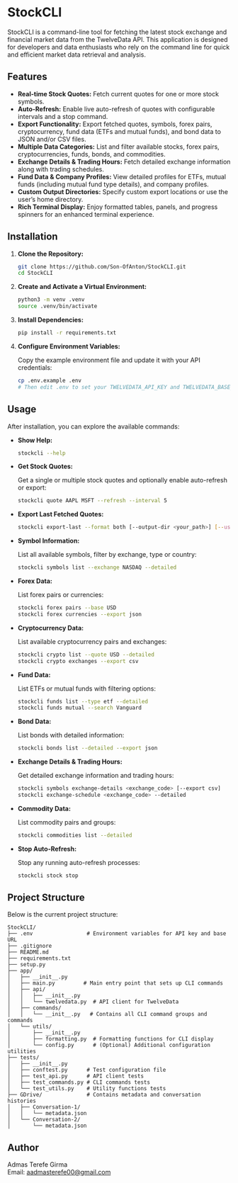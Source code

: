 # StockCLI

StockCLI is a command-line tool for fetching the latest stock exchange and financial market data from the TwelveData API. This application is designed for developers and data enthusiasts who rely on the command line for quick and efficient market data retrieval and analysis.

## Features

- **Real-time Stock Quotes:** Fetch current quotes for one or more stock symbols.
- **Auto-Refresh:** Enable live auto-refresh of quotes with configurable intervals and a stop command.
- **Export Functionality:** Export fetched quotes, symbols, forex pairs, cryptocurrency, fund data (ETFs and mutual funds), and bond data to JSON and/or CSV files.
- **Multiple Data Categories:** List and filter available stocks, forex pairs, cryptocurrencies, funds, bonds, and commodities.
- **Exchange Details & Trading Hours:** Fetch detailed exchange information along with trading schedules.
- **Fund Data & Company Profiles:** View detailed profiles for ETFs, mutual funds (including mutual fund type details), and company profiles.
- **Custom Output Directories:** Specify custom export locations or use the user’s home directory.
- **Rich Terminal Display:** Enjoy formatted tables, panels, and progress spinners for an enhanced terminal experience.

## Installation

1. **Clone the Repository:**

   ```bash
   git clone https://github.com/Son-OfAnton/StockCLI.git
   cd StockCLI
   ```

2. **Create and Activate a Virtual Environment:**

   ```bash
   python3 -m venv .venv
   source .venv/bin/activate
   ```

3. **Install Dependencies:**

   ```bash
   pip install -r requirements.txt
   ```

4. **Configure Environment Variables:**

   Copy the example environment file and update it with your API credentials:
   
   ```bash
   cp .env.example .env
   # Then edit .env to set your TWELVEDATA_API_KEY and TWELVEDATA_BASE_URL
   ```

## Usage

After installation, you can explore the available commands:

- **Show Help:**
  
  ```bash
  stockcli --help
  ```

- **Get Stock Quotes:**

  Get a single or multiple stock quotes and optionally enable auto-refresh or export:
  
  ```bash
  stockcli quote AAPL MSFT --refresh --interval 5
  ```

- **Export Last Fetched Quotes:**

  ```bash
  stockcli export-last --format both [--output-dir <your_path>] [--use-home-dir]
  ```

- **Symbol Information:**

  List all available symbols, filter by exchange, type or country:
  
  ```bash
  stockcli symbols list --exchange NASDAQ --detailed
  ```

- **Forex Data:**

  List forex pairs or currencies:
  
  ```bash
  stockcli forex pairs --base USD
  stockcli forex currencies --export json
  ```

- **Cryptocurrency Data:**

  List available cryptocurrency pairs and exchanges:
  
  ```bash
  stockcli crypto list --quote USD --detailed
  stockcli crypto exchanges --export csv
  ```

- **Fund Data:**

  List ETFs or mutual funds with filtering options:
  
  ```bash
  stockcli funds list --type etf --detailed
  stockcli funds mutual --search Vanguard
  ```

- **Bond Data:**

  List bonds with detailed information:
  
  ```bash
  stockcli bonds list --detailed --export json
  ```

- **Exchange Details & Trading Hours:**

  Get detailed exchange information and trading hours:
  
  ```bash
  stockcli symbols exchange-details <exchange_code> [--export csv]
  stockcli exchange-schedule <exchange_code> --detailed
  ```

- **Commodity Data:**

  List commodity pairs and groups:
  
  ```bash
  stockcli commodities list --detailed
  ```

- **Stop Auto-Refresh:**

  Stop any running auto-refresh processes:
  
  ```bash
  stockcli stock stop
  ```

## Project Structure

Below is the current project structure:

```
StockCLI/
├── .env                 # Environment variables for API key and base URL
├── .gitignore
├── README.md
├── requirements.txt
├── setup.py
├── app/
│   ├── __init__.py
│   ├── main.py         # Main entry point that sets up CLI commands
│   ├── api/
│   │   ├── __init__.py
│   │   └── twelvedata.py  # API client for TwelveData
│   ├── commands/
│   │   └── __init__.py   # Contains all CLI command groups and commands
│   └── utils/
│       ├── __init__.py
│       ├── formatting.py  # Formatting functions for CLI display
│       └── config.py      # (Optional) Additional configuration utilities
├── tests/
│   ├── __init__.py
│   ├── conftest.py      # Test configuration file
│   ├── test_api.py      # API client tests
│   ├── test_commands.py # CLI commands tests
│   └── test_utils.py    # Utility functions tests
├── GDrive/              # Contains metadata and conversation histories
│   ├── Conversation-1/
│   │   └── metadata.json
│   └── Conversation-2/
│       └── metadata.json
```

## Author

Admas Terefe Girma  
Email: aadmasterefe00@gmail.com